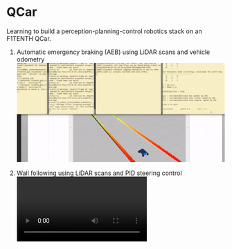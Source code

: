 # QCar
Learning to build a perception-planning-control robotics stack on an F1TENTH QCar.

1) Automatic emergency braking (AEB) using LiDAR scans and vehicle odometry
   ![](https://github.com/manavendradesai/QCar/blob/main/gifs/aeb.gif)

2) Wall following using LiDAR scans and PID steering control
   ![](https://github.com/manavendradesai/QCar/blob/main/gifs/wall_follow.mp4)
